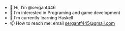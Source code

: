 - 👋 Hi, I’m @sergant446
- 👀 I’m interested in Programing and game development
- 🌱 I’m currently learning Haskell
- 📫 How to reach me: email sergantf445@gmail.com

<!---
sergant446/sergant446 is a ✨ special ✨ repository because its `README.md` (this file) appears on your GitHub profile.
You can click the Preview link to take a look at your changes.
--->
